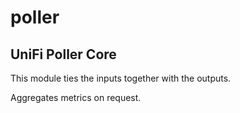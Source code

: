 # poller

## UniFi Poller Core

This module ties the inputs together with the outputs.

Aggregates metrics on request.
